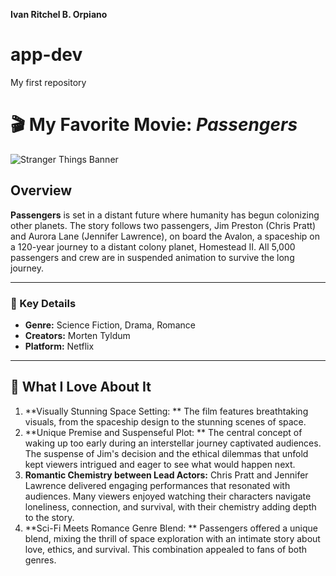 **Ivan Ritchel B. Orpiano**
# app-dev
My first repository

# 🎬 My Favorite Movie: *Passengers*

![Stranger Things Banner](https://example.com/stranger-things-banner.jpg)

## **Overview**
**Passengers** is set in a distant future where humanity has begun colonizing other planets. The story follows two passengers, Jim Preston (Chris Pratt) and Aurora Lane (Jennifer Lawrence), on board the Avalon, a spaceship on a 120-year journey to a distant colony planet, Homestead II. All 5,000 passengers and crew are in suspended animation to survive the long journey.

---

### 🎥 Key Details
- **Genre:** Science Fiction, Drama, Romance 
- **Creators:** Morten Tyldum
- **Platform:** Netflix

---

## 🌟 What I Love About It
1. **Visually Stunning Space Setting: ** The film features breathtaking visuals, from the spaceship design to the stunning scenes of space. 
2. **Unique Premise and Suspenseful Plot: ** The central concept of waking up too early during an interstellar journey captivated audiences. The suspense of Jim's decision and     the ethical dilemmas that unfold kept viewers intrigued and eager to see what would happen next.
3. **Romantic Chemistry between Lead Actors:** Chris Pratt and Jennifer Lawrence delivered engaging performances that resonated with audiences. Many viewers enjoyed watching      their characters navigate loneliness, connection, and survival, with their chemistry adding depth to the story.
4.  **Sci-Fi Meets Romance Genre Blend: ** Passengers offered a unique blend, mixing the thrill of space exploration with an intimate story about love, ethics, and survival. This combination appealed to fans of both genres.


